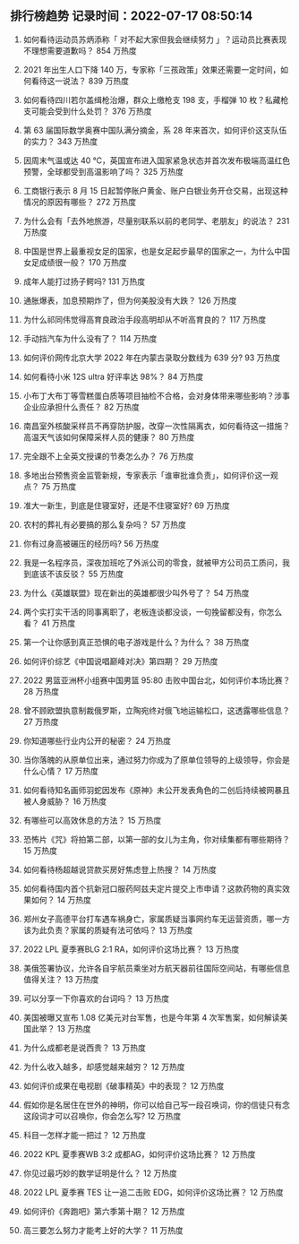 
## 排行榜趋势 记录时间：2022-07-17 08:50:14
  
  1. 如何看待运动员苏炳添称「 对不起大家但我会继续努力 」？运动员比赛表现不理想需要道歉吗？ 854 万热度
    
  2. 2021 年出生人口下降 140 万，专家称「三孩政策」效果还需要一定时间，如何看待这一说法？ 839 万热度
    
  3. 如何看待四川若尔盖缉枪治爆，群众上缴枪支 198 支，手榴弹 10 枚？私藏枪支可能会受到什么处罚？ 376 万热度
    
  4. 第 63 届国际数学奥赛中国队满分摘金，系 28 年来首次，如何评价这支队伍的实力？ 343 万热度
    
  5. 因周末气温或达 40 ℃，英国宣布进入国家紧急状态并首次发布极端高温红色预警，全球都受到高温影响了吗？ 325 万热度
    
  6. 工商银行表示 8 月 15 日起暂停账户黄金、账户白银业务开仓交易，出现这种情况的原因有哪些？ 272 万热度
    
  7. 为什么会有「去外地旅游，尽量别联系以前的老同学、老朋友」的说法？ 231 万热度
    
  8. 中国是世界上最重视女足的国家，也是女足起步最早的国家之一，为什么中国女足成绩很一般？ 170 万热度
    
  9. 成年人能打过扬子鳄吗? 131 万热度
    
  10. 通胀爆表，加息预期炸了，但为何美股没有大跌？ 126 万热度
    
  11. 为什么祁同伟觉得高育良政治手段高明却从不听高育良的？ 117 万热度
    
  12. 手动挡汽车为什么没有了？ 114 万热度
    
  13. 如何评价网传北京大学 2022 年在内蒙古录取分数线为 639 分? 93 万热度
    
  14. 如何看待小米 12S ultra 好评率达 98%？ 84 万热度
    
  15. 小布丁大布丁等雪糕蛋白质等项目抽检不合格，会对身体带来哪些影响？涉事企业应承担什么责任？ 82 万热度
    
  16. 南昌室外核酸采样员不再穿防护服，改穿一次性隔离衣，如何看待这一措施？高温天气该如何保障采样人员的健康？ 80 万热度
    
  17. 完全跟不上全英文授课的节奏怎么办？ 76 万热度
    
  18. 多地出台预售资金监管新规，专家表示「谁审批谁负责」，如何评价这一观点？ 75 万热度
    
  19. 准大一新生，到底是住寝室好，还是不住寝室好? 69 万热度
    
  20. 农村的葬礼有必要搞的那么复杂吗？ 57 万热度
    
  21. 你有过身高被碾压的经历吗? 56 万热度
    
  22. 我是一名程序员，深夜加班吃了外派公司的零食，就被甲方公司员工质问，我到底该不该反驳？ 55 万热度
    
  23. 为什么《英雄联盟》现在新出的英雄都很少叫外号了？ 54 万热度
    
  24. 两个实打实干活的同事离职了，老板连谈都没谈，一句挽留都没有，你怎么看？ 41 万热度
    
  25. 第一个让你感到真正恐惧的电子游戏是什么？为什么？ 38 万热度
    
  26. 如何评价综艺《中国说唱巅峰对决》第四期？ 29 万热度
    
  27. 2022 男篮亚洲杯小组赛中国男篮 95:80 击败中国台北，如何评价本场比赛？ 28 万热度
    
  28. 曾不顾欧盟执意制裁俄罗斯，立陶宛终对俄飞地运输松口，这透露哪些信息？ 27 万热度
    
  29. 你知道哪些行业内公开的秘密？ 24 万热度
    
  30. 当你落魄的从原单位出来，通过努力你成为了原单位领导的上级领导，你会是什么心情？ 17 万热度
    
  31. 如何看待知名画师羽蛇因发布《原神》未公开发表角色的二创后持续被网暴且被人身威胁？ 16 万热度
    
  32. 有哪些可以高效休息的方法？ 15 万热度
    
  33. 恐怖片《咒》将拍第二部，以第一部的女儿为主角，你对续集都有哪些期待？ 15 万热度
    
  34. 如何看待杨超越说贷款买房好焦虑登上热搜？ 14 万热度
    
  35. 如何看待国内首个抗新冠口服药阿兹夫定片提交上市申请？这款药物的真实效果如何？ 14 万热度
    
  36. 郑州女子高德平台打车遇车祸身亡，家属质疑当事网约车无运营资质，哪一方该为此负责？家属的质疑有法可依吗？ 13 万热度
    
  37. 2022 LPL 夏季赛BLG 2:1 RA，如何评价这场比赛？ 13 万热度
    
  38. 美俄签署协议，允许各自宇航员乘坐对方航天器前往国际空间站，有哪些信息值得关注？ 13 万热度
    
  39. 可以分享一下你喜欢的台词吗？ 13 万热度
    
  40. 美国被曝又宣布 1.08 亿美元对台军售，也是今年第 4 次军售案，如何解读美国此举？ 13 万热度
    
  41. 为什么成都老是说西贵？ 13 万热度
    
  42. 为什么收入越多，却感觉越来越穷？ 12 万热度
    
  43. 如何评价成果在电视剧《破事精英》中的表现？ 12 万热度
    
  44. 假如你是名居住在世外的神明，你可以给自己写一段召唤词，你的信徒只有念这段词才可以召唤你，你会怎么写? 12 万热度
    
  45. 科目一怎样才能一把过？ 12 万热度
    
  46. 2022 KPL 夏季赛WB 3:2 成都AG，如何评价这场比赛？ 12 万热度
    
  47. 你见过最巧妙的数学证明是什么？ 12 万热度
    
  48. 2022 LPL 夏季赛 TES 让一追二击败 EDG，如何评价这场比赛？ 12 万热度
    
  49. 如何评价《奔跑吧》第六季第十期？ 12 万热度
    
  50. 高三要怎么努力才能考上好的大学？ 11 万热度
    